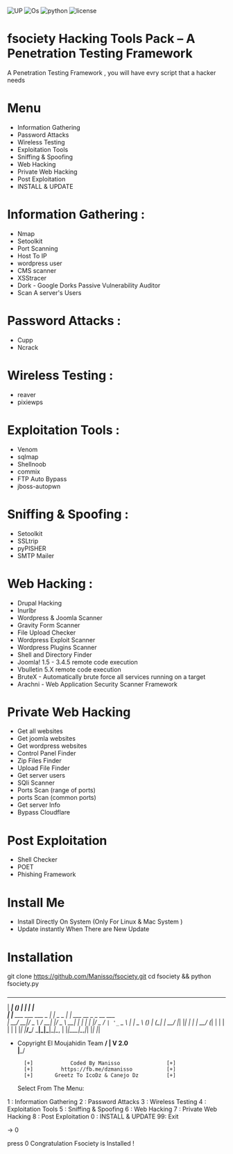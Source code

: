 ![UP](https://img.shields.io/uptimerobot/status/m778918918-3e92c097147760ee39d02d36.svg) ![Os](https://img.shields.io/badge/Platform-Linux%20%7C%20OSX%20%7C%20Windows%20%7C%20Android-orange.svg)
![python](https://img.shields.io/badge/python-2.7-brightgreen.svg) ![license](https://img.shields.io/badge/license-GPL-brightgreen.svg)

# fsociety Hacking Tools Pack – A Penetration Testing Framework
A Penetration Testing Framework , you will have evry script that a hacker needs
# Menu
+ Information Gathering
+ Password Attacks
+ Wireless Testing
+ Exploitation Tools
+ Sniffing & Spoofing
+ Web Hacking 
+ Private Web Hacking
+ Post Exploitation
+ INSTALL & UPDATE

# Information Gathering : 
+ Nmap 
+ Setoolkit
+ Port Scanning
+ Host To IP
+ wordpress user
+ CMS scanner
+ XSStracer
+ Dork - Google Dorks Passive Vulnerability Auditor 
+ Scan A server's Users 

# Password Attacks : 
+ Cupp 
+ Ncrack

# Wireless Testing : 
+ reaver 
+ pixiewps

# Exploitation Tools : 
+ Venom
+ sqlmap
+ Shellnoob
+ commix
+ FTP Auto Bypass
+ jboss-autopwn

# Sniffing & Spoofing : 
+ Setoolkit 
+ SSLtrip
+ pyPISHER
+ SMTP Mailer

# Web Hacking : 
+ Drupal Hacking 
+ Inurlbr
+ Wordpress & Joomla Scanner
+ Gravity Form Scanner
+ File Upload Checker
+ Wordpress Exploit Scanner
+ Wordpress Plugins Scanner
+ Shell and Directory Finder
+ Joomla! 1.5 - 3.4.5 remote code execution
+ Vbulletin 5.X remote code execution
+ BruteX - Automatically brute force all services running on a target
+ Arachni - Web Application Security Scanner Framework 

# Private Web Hacking
+ Get all websites
+ Get joomla websites
+ Get wordpress websites
+ Control Panel Finder
+ Zip Files Finder
+ Upload File Finder
+ Get server users
+ SQli Scanner
+ Ports Scan (range of ports)
+ ports Scan (common ports)
+ Get server Info
+ Bypass Cloudflare


# Post Exploitation
+ Shell Checker
+ POET
+ Phishing Framework

# Install Me
+ Install Directly On System (Only For Linux & Mac System )
+ Update instantly When There are New Update
 
# Installation
git clone https://github.com/Manisso/fsociety.git
cd fsociety && python fsociety.py

###
  ______              _      _           _______                   
 |  ____|            (_)    | |         |__   __|                 
 | |__ ___  ___   ___ _  ___| |_ _   _     | | ___  __ _ _ __ ___  
 |  __/ __|/ _ \ / __| |/ _ \ __| | | |    | |/ _ \/ _` | '_ ` _ \ 
 | |  \__ \ (_) | (__| |  __/ |_| |_| |    | |  __/ (_| | | | | | |
 |_|  |___/\___/ \___|_|\___|\__|\__, |    |_|\___|\__,_|_| |_| |_|
  * Copyright El Moujahidin Team  __/ |                        V 2.0     
                                 |___/                                           

          [+]            Coded By Manisso               [+] 
          [+]         https://fb.me/dzmanisso           [+] 
          [+]       Greetz To IcoDz & Canejo Dz         [+] 
        
    Select From The Menu:

1 : Information Gathering
2 : Password Attacks
3 : Wireless Testing
4 : Exploitation Tools
5 : Sniffing & Spoofing
6 : Web Hacking 
7 : Private Web Hacking
8 : Post Exploitation
0 : INSTALL & UPDATE
99: Exit

    
-> 0

press 0 
Congratulation Fsociety is Installed !


